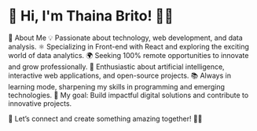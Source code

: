 # 🚀 Hi, I'm Thaina Brito! 👩‍💻

🌟 About Me
💡 Passionate about technology, web development, and data analysis.
⚛️ Specializing in Front-end with React and exploring the exciting world of data analytics.
🌍 Seeking 100% remote opportunities to innovate and grow professionally.
🤖 Enthusiastic about artificial intelligence, interactive web applications, and open-source projects.
📚 Always in learning mode, sharpening my skills in programming and emerging technologies.
🎯 My goal: Build impactful digital solutions and contribute to innovative projects.

💬 Let’s connect and create something amazing together! 🚀✨


